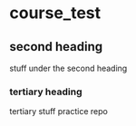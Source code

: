 # course_test
## second heading
stuff under the second heading
### tertiary heading
tertiary stuff
practice repo
